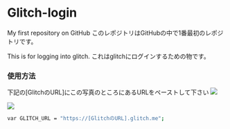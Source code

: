 # Glitch-login

My first repository on GitHub
このレポジトリはGitHubの中で1番最初のレポジトリです。

This is for logging into glitch.
これはglitchにログインするための物です。

### 使用方法
下記の[GlitchのURL]にこの写真のところにあるURLをペーストして下さい
![](https://cdn.glitch.com/e5e1303c-0d3c-4eb7-a63e-36df014e5629%2F27172CD3-8B2D-4CE0-B934-93CA3E75DEFD.jpeg?v=1618915447052)

![](https://cdn.glitch.com/e5e1303c-0d3c-4eb7-a63e-36df014e5629%2F1264F07B-5891-4FF9-8049-C4D2C7EF8FE4.jpeg?v=1618915451509)
```bash
var GLITCH_URL = "https://[GlitchのURL].glitch.me";
```
